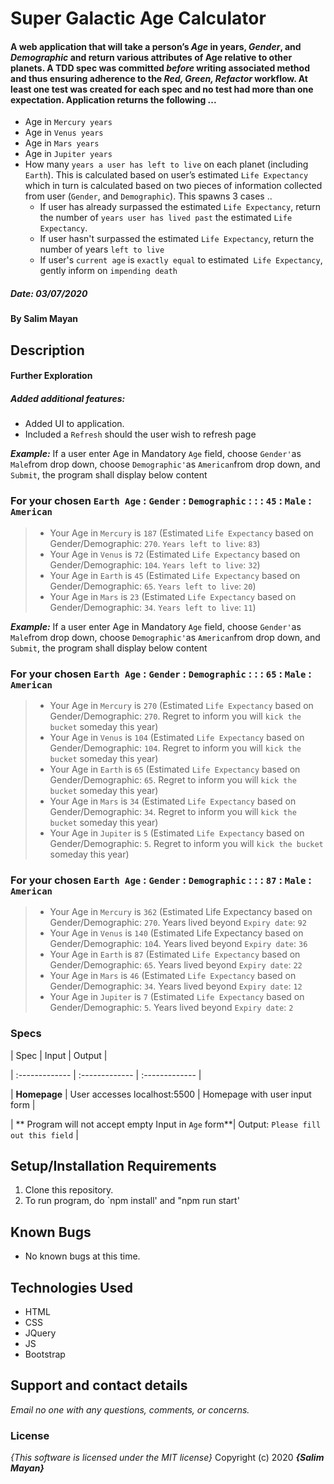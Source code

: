 # Super Galactic Age Calculator
#### A web application that will take a person’s _Age_ in years, _Gender_, and _Demographic_ and return various attributes of Age relative to other planets. A TDD spec was committed _before_ writing associated method and thus ensuring adherence to the _Red, Green, Refactor_ workflow. At least one test was created for each spec and no test had more than one expectation. Application returns the following ...
-  Age in `Mercury years`
-  Age in `Venus years`
-  Age in `Mars years`
-  Age in `Jupiter years`
-  How many `years a user has left to live` on each planet (including `Earth`). This is calculated based on user’s estimated `Life Expectancy` which in turn is calculated based on two pieces of information collected from user (`Gender`, and `Demographic`). This spawns 3 cases ..
	- If user has already surpassed the estimated `Life Expectancy`, return the number of `years user has lived past` the estimated `Life Expectancy`.
	- If user hasn't surpassed the estimated `Life Expectancy`, return the number of years `left to live`
	- If user's `current age` is `exactly equal` to estimated` Life Expectancy`, gently inform on `impending death`

##### Date: **03/07/2020**

#### By **Salim Mayan**
  
## Description    
#### Further Exploration
##### Added additional features:

-  Added UI to application.
-  Included a `Refresh` should the user wish to refresh page

_**Example:**_ If a user enter Age in Mandatory `Age` field, choose `Gender'`as `Male`from drop down, choose `Demographic'`as `American`from drop down, and `Submit`, the program shall display below content

### For your chosen  `Earth Age` : `Gender` : `Demographic` : : : `45`  :  `Male`  :  `American`

> -   Your Age in  `Mercury`  is  `187`  (Estimated `Life Expectancy`  based on  Gender/Demographic:  `270`. `Years left to live`:  `83`)
> -   Your Age in  `Venus`  is  `72`  (Estimated `Life Expectancy`  based on  Gender/Demographic:  `104`. `Years left to live`:  `32`)
> -   Your Age in  `Earth`  is  `45`  (Estimated `Life Expectancy`  based on  Gender/Demographic:  `65`. `Years left to live`:  `20`)
> -   Your Age in  `Mars`  is  `23`  (Estimated `Life Expectancy`  based on  Gender/Demographic:  `34`. `Years left to live`:  `11`)

_**Example:**_ If a user enter Age in Mandatory `Age` field, choose `Gender'`as `Male`from drop down, choose `Demographic'`as `American`from drop down, and `Submit`, the program shall display below content

### For your chosen  `Earth Age` : `Gender` : `Demographic` : : : `65`  :  `Male`  :  `American`

> -   Your Age in  `Mercury`  is  `270`  (Estimated `Life Expectancy`  based on  Gender/Demographic:  `270`. Regret to inform you will `kick the bucket` someday this year)
> -   Your Age in  `Venus`  is  `104`  (Estimated `Life Expectancy`  based on  Gender/Demographic:  `104`. Regret to inform you will `kick the bucket` someday this year)
> -   Your Age in  `Earth`  is  `65`  (Estimated `Life Expectancy`  based on  Gender/Demographic:  `65`. Regret to inform you will `kick the bucket` someday this year)
> -   Your Age in  `Mars`  is  `34`  (Estimated `Life Expectancy`  based on  Gender/Demographic:  `34`. Regret to inform you will `kick the bucket` someday this year)
> -   Your Age in  `Jupiter`  is  `5`  (Estimated `Life Expectancy`  based on  Gender/Demographic:  `5`. Regret to inform you will `kick the bucket` someday this year)

### For your chosen  `Earth Age` : `Gender` : `Demographic` : : : `87`  :  `Male`  :  `American`

> -   Your Age in  `Mercury`  is  `362`  (Estimated Life Expectancy  based on  Gender/Demographic:  `270`. Years lived beyond `Expiry date`:  `92`
> -   Your Age in  `Venus`  is  `140`  (Estimated Life Expectancy  based on  Gender/Demographic:  `10`4. Years lived beyond `Expiry date`:  `36`
> -   Your Age in  `Earth`  is  `87`  (Estimated `Life Expectancy`  based on  Gender/Demographic:  `65`. Years lived beyond `Expiry date`:  `22`
> -   Your Age in  `Mars`  is  `46`  (Estimated `Life Expectancy`  based on  Gender/Demographic:  `34`. Years lived beyond `Expiry date`:  `12`
> -   Your Age in  `Jupiter`  is  `7`  (Estimated `Life Expectancy`  based on  Gender/Demographic:  `5`. Years lived beyond `Expiry date`:  `2`

### Specs

| Spec | Input | Output |

| :------------- | :------------- | :------------- |

  
| **Homepage** | User accesses localhost:5500 | Homepage with user input form |

| ** Program will not accept empty Input in `Age` form**| Output: `Please fill out this field` |

## Setup/Installation Requirements
1. Clone this repository.
2. To run program, do `npm install' and "npm run start'

## Known Bugs

* No known bugs at this time.

## Technologies Used
* HTML
* CSS
* JQuery
* JS
* Bootstrap

## Support and contact details
_Email no one with any questions, comments, or concerns._

### License
*{This software is licensed under the MIT license}*
Copyright (c) 2020 **_{Salim Mayan}_**